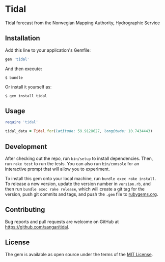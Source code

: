 # Tidal

Tidal forecast from the Norwegian Mapping Authority, Hydrographic Service

## Installation

Add this line to your application's Gemfile:

```ruby
gem 'tidal'
```

And then execute:

    $ bundle

Or install it yourself as:

    $ gem install tidal

## Usage

```ruby
require 'tidal'

tidal_data = Tidal.for(latitude: 59.9128627, longitude: 10.7434443)
```

## Development

After checking out the repo, run `bin/setup` to install dependencies. Then, run `rake test` to run the tests. You can also run `bin/console` for an interactive prompt that will allow you to experiment.

To install this gem onto your local machine, run `bundle exec rake install`. To release a new version, update the version number in `version.rb`, and then run `bundle exec rake release`, which will create a git tag for the version, push git commits and tags, and push the `.gem` file to [rubygems.org](https://rubygems.org).

## Contributing

Bug reports and pull requests are welcome on GitHub at https://github.com/sangar/tidal.

## License

The gem is available as open source under the terms of the [MIT License](https://opensource.org/licenses/MIT).
